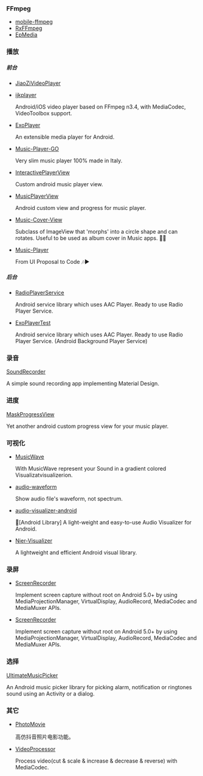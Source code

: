 ### FFmpeg
* [mobile-ffmpeg](https://github.com/tanersener/mobile-ffmpeg)
* [RxFFmpeg](https://github.com/microshow/RxFFmpeg)
* [EpMedia](https://github.com/yangjie10930/EpMedia)
### 播放
##### 前台
* [JiaoZiVideoPlayer](https://github.com/lipangit/JiaoZiVideoPlayer)
* [ijkplayer](https://github.com/bilibili/ijkplayer)

    Android/iOS video player based on FFmpeg n3.4, with MediaCodec, VideoToolbox support.
* [ExoPlayer](https://github.com/google/ExoPlayer)

    An extensible media player for Android.
* [Music-Player-GO](https://github.com/enricocid/Music-Player-GO)

    Very slim music player 100% made in Italy.
* [InteractivePlayerView](https://github.com/iammert/InteractivePlayerView)

    Custom android music player view.
* [MusicPlayerView](https://github.com/iammert/MusicPlayerView)

    Android custom view and progress for music player.
* [Music-Cover-View](https://github.com/andremion/Music-Cover-View)

    Subclass of ImageView that 'morphs' into a circle shape and can rotates. Useful to be used as album cover in Music apps. 📀🎶
* [Music-Player](https://github.com/andremion/Music-Player)

    From UI Proposal to Code 🎶▶️
##### 后台
* [RadioPlayerService](https://github.com/iammert/RadioPlayerService)

    Android service library which uses AAC Player. Ready to use Radio Player Service.
* [ExoPlayerTest](https://github.com/iammert/ExoPlayerTest)

    Android service library which uses AAC Player. Ready to use Radio Player Service. (Android Background Player Service)
### 录音
[SoundRecorder](https://github.com/dkim0419/SoundRecorder)

A simple sound recording app implementing Material Design.
### 进度
[MaskProgressView](https://github.com/iammert/MaskProgressView)

Yet another android custom progress view for your music player.
### 可视化
* [MusicWave](https://github.com/akshay2211/MusicWave)

    With MusicWave represent your Sound in a gradient colored Visualizatvisualizerion.
* [audio-waveform](https://github.com/derlio/audio-waveform)

    Show audio file's waveform, not spectrum.
* [audio-visualizer-android](https://github.com/gauravk95/audio-visualizer-android)

    🎵[Android Library] A light-weight and easy-to-use Audio Visualizer for Android.  
* [Nier-Visualizer](https://github.com/bogerchan/Nier-Visualizer)

    A lightweight and efficient Android visual library.
### 录屏
* [ScreenRecorder](https://github.com/yrom/ScreenRecorder)

    Implement screen capture without root on Android 5.0+ by using MediaProjectionManager, VirtualDisplay, AudioRecord, MediaCodec and MediaMuxer APIs.
* [ScreenRecorder](https://github.com/iammert/ScreenRecorder)

    Implement screen capture without root on Android 5.0+ by using MediaProjectionManager, VirtualDisplay, AudioRecord, MediaCodec and MediaMuxer APIs.
### 选择
[UltimateMusicPicker](https://github.com/DeweyReed/UltimateMusicPicker)

An Android music picker library for picking alarm, notification or ringtones sound using an Activity or a dialog.
### 其它
* [PhotoMovie](https://github.com/yellowcath/PhotoMovie)

    高仿抖音照片电影功能。
* [VideoProcessor](https://github.com/yellowcath/VideoProcessor)

    Process video(cut & scale & increase & decrease & reverse) with MediaCodec.